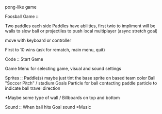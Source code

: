 pong-like game

Foosball Game :: 

Two paddles each side
Paddles have abilities, first twio to impliment will be walls to slow ball or projectiles to push 
local multiplayer (async stretch goal) 

move with keyboard or controller

First to 10 wins (ask for rematch, main menu, quit) 

Code :: 
Start Game
     
Game
Menu for selecting game, visual and sound settings


Sprites ::
Paddle(s) maybe just tint the base sprite on based team color
Ball
"Soccer Pitch" / stadium 
Goals 
Particle for ball contacting paddle
particle to indicate ball travel direction 

*Maybe some type of wall / Billboards on top and bottom

Sound :: 
When ball hits 
Goal sound
*Music 
 
